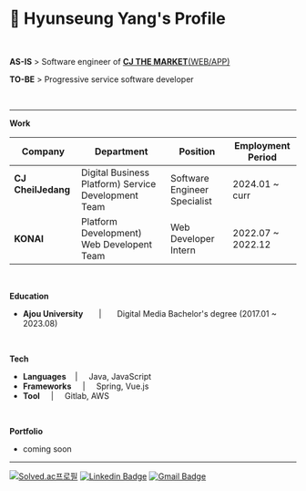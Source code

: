# 📌 Hyunseung Yang's Profile

<br>

**AS-IS**  >  Software engineer of [**CJ THE MARKET**(WEB/APP)](https://www.cjthemarket.com/pc/main)

**TO-BE**  >  Progressive service software developer

<br>

***

**Work**

|Company|Department|Position|Employment Period|
|--------|--------|--------|--------|
|**CJ CheilJedang** &nbsp; |Digital Business Platform) Service Development Team &nbsp; &nbsp; |Software Engineer Specialist &nbsp; |2024.01 ~ curr &nbsp; |
|**KONAI** &nbsp; | Platform Development) Web Developent Team | Web Developer Intern | 2022.07 ~ 2022.12 |


<br>

**Education**
* **Ajou University** &nbsp; &nbsp; &nbsp; | &nbsp; &nbsp; &nbsp; Digital Media Bachelor's degree (2017.01 ~ 2023.08)



<br>

**Tech**
* **Languages** &nbsp; &nbsp;| &nbsp; &nbsp; Java, JavaScript
* **Frameworks** &nbsp; &nbsp; | &nbsp; &nbsp; Spring, Vue.js
* **Tool** &nbsp; &nbsp; | &nbsp; &nbsp; Gitlab, AWS

<br>

**Portfolio**
* coming soon

***

[![Solved.ac프로필](http://mazassumnida.wtf/api/mini/generate_badge?boj=dev_hsyang)](https://solved.ac/dev_hsyang)
[![Linkedin Badge](https://img.shields.io/badge/-LinkedIn-blue?style=flat-square&logo=Linkedin&logoColor=white&link=https://www.linkedin.com/in/hyunseungyang/)](https://www.linkedin.com/in/hyunseungyang/)
[![Gmail Badge](https://img.shields.io/badge/Gmail-d14836?style=flat-square&logo=Gmail&logoColor=white&link=mailto:dev.hsyang@gmail.com)](mailto:dev.hsyang@gmail.com)
